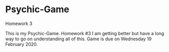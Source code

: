 # Psychic-Game
Homework 3

This is my Psychic-Game. 
Homework #3
I am getting better but have a long way to go on understanding all of this.
Game is due on Wednesday 19 February 2020.

